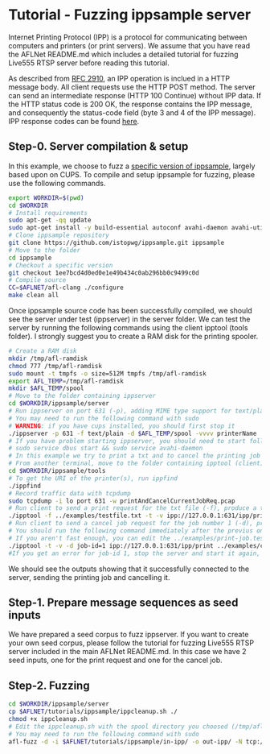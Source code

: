 # Tutorial - Fuzzing ippsample server

Internet Printing Protocol (IPP) is a protocol for communicating between computers and printers (or print servers).
We assume that you have read the AFLNet README.md which includes a detailed tutorial for fuzzing Live555 RTSP server before reading this tutorial.

As described from [RFC 2910](https://tools.ietf.org/html/rfc2910), an IPP operation is inclued in a HTTP message body.
All client requests use the HTTP POST method.
The server can send an intermediate response (HTTP 100 Continue) without IPP data. If the HTTP status code is 200 OK, the response contains the IPP message, and consequently the status-code field (byte 3 and 4 of the IPP message).
IPP response codes can be found [here](https://www.iana.org/assignments/ipp-registrations/ipp-registrations.xhtml).

## Step-0. Server compilation & setup

In this example, we choose to fuzz a [specific version of ippsample](https://github.com/istopwg/ippsample/commit/1ee7bcd4d0ed0e1e49b434c0ab296bb0c9499c0d), largely based upon on CUPS. To compile and setup ippsample for fuzzing, please use the following commands.

```bash
export WORKDIR=$(pwd)
cd $WORKDIR
# Install requirements
sudo apt-get -qq update
sudo apt-get install -y build-essential autoconf avahi-daemon avahi-utils cura-engine libavahi-client-dev libfreetype6-dev libgnutls28-dev libharfbuzz-dev libjbig2dec0-dev libjpeg-dev libmupdf-dev libnss-mdns libopenjp2-7-dev libpng-dev zlib1g-dev net-tools iputils-ping vim avahi-daemon tcpdump man curl git
# Clone ippsample repository
git clone https://github.com/istopwg/ippsample.git ippsample
# Move to the folder
cd ippsample
# Checkout a specific version
git checkout 1ee7bcd4d0ed0e1e49b434c0ab296bb0c9499c0d
# Compile source
CC=$AFLNET/afl-clang ./configure
make clean all
```

Once ippsample source code has been successfully compiled, we should see the server under test (ippserver) in the server folder. We can test the server by running the following commands using the client ipptool (tools folder).
I strongly suggest you to create a RAM disk for the printing spooler.

```bash
# Create a RAM disk
mkdir /tmp/afl-ramdisk
chmod 777 /tmp/afl-ramdisk
sudo mount -t tmpfs -o size=512M tmpfs /tmp/afl-ramdisk
export AFL_TEMP=/tmp/afl-ramdisk
mkdir $AFL_TEMP/spool
# Move to the folder containing ippserver
cd $WORKDIR/ippsample/server
# Run ippserver on port 631 (-p), adding MIME type support for text/plain (-f), spool in RAM disk (-d), with verbose output (-vvvv)
# You may need to run the following command with sudo
# WARNING: if you have cups installed, you should first stop it
./ippserver -p 631 -f text/plain -d $AFL_TEMP/spool -vvvv printerName 
# If you have problem starting ippserver, you should need to start following services:
# sudo service dbus start && sudo service avahi-daemon
# In this example we try to print a txt and to cancel the printing job
# From another terminal, move to the folder containing ipptool (client)
cd $WORKDIR/ippsample/tools
# To get the URI of the printer(s), run ippfind
./ippfind
# Record traffic data with tcpdump
sudo tcpdump -i lo port 631 -w printAndCancelCurrentJobReq.pcap
# Run client to send a print request for the txt file (-f), produce a test report (-t), verbose output (-v), followed by the URI of the printer
./ipptool -f ../examples/testfile.txt -t -v ipp://127.0.0.1:631/ipp/print ../examples/print-job.test 
# Run client to send a cancel job request for the job number 1 (-d), produce a test report (-t), verbose output (-v), followed by the URI of the printer
# You should run the following command immediately after the previus one
# If you aren't fast enough, you can edit the ../examples/print-job.test file to print more copies, for example 100: ATTR integer copies 100
./ipptool -t -v -d job-id=1 ipp://127.0.0.1:631/ipp/print ../examples/cancel-job.test
#If you get an error for job-id 1, stop the server and start it again, or change the job-id value in -d.
```

We should see the outputs showing that it successfully connected to the server, sending the printing job and cancelling it.

## Step-1. Prepare message sequences as seed inputs

We have prepared a seed corpus to fuzz ippserver. If you want to create your own seed corpus, please follow the tutorial for fuzzing Live555 RTSP server included in the main AFLNet README.md.
In this case we have 2 seed inputs, one for the print request and one for the cancel job.

## Step-2. Fuzzing

```bash
cd $WORKDIR/ippsample/server
cp $AFLNET/tutorials/ippsample/ippcleanup.sh ./
chmod +x ippcleanup.sh
# Edit the ippcleanup.sh with the spool directory you choosed (/tmp/afl-ramdisk/spool in this case)
# You may need to run the following command with sudo
afl-fuzz -d -i $AFLNET/tutorials/ippsample/in-ipp/ -o out-ipp/ -N tcp://127.0.0.1/631 -x $AFLNET/tutorials/ippsample/ipp.dict -P IPP -D 100000 -t 2000 -q 3 -s 3 -E -K -R -m 150 -c ippcleanup.sh ./ippserver -p 631 -f text/plain -d /tmp/afl-ramdisk/spool printerName
```
